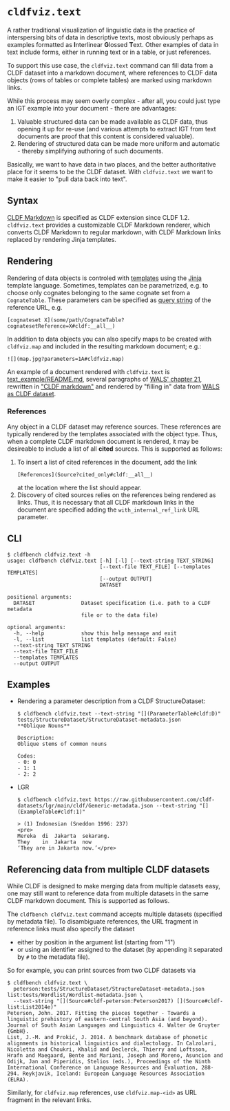 # `cldfviz.text`

A rather traditional visualization of linguistic data is the practice of interspersing bits of data
in descriptive texts, most obviously perhaps as examples formatted as **I**nterlinear **G**lossed **T**ext.
Other examples of data in text include forms, either in running text or in a table, or just references.

To support this use case, the `cldfviz.text` command can fill data from a CLDF dataset into a markdown
document, where references to CLDF data objects (rows of tables or complete tables) are marked using
markdown links.

While this process may seem overly complex - after all, you could just type an IGT example into your document - there
are advantages:
1. Valuable structured data can be made available as CLDF data, thus opening it up for re-use (and various
   attempts to extract IGT from text documents are proof that this content is considered valuable).
2. Rendering of structured data can be made more uniform and automatic - thereby simplifying authoring of such
   documents.

Basically, we want to have data in two places, and the better authoritative place for it seems to be the CLDF dataset.
With `cldfviz.text` we want to make it easier to "pull data back into text".


## Syntax

[CLDF Markdown](https://github.com/cldf/cldf/blob/master/extensions/markdown.md) is specified as CLDF extension
since CLDF 1.2. `cldfviz.text` provides a customizable CLDF Markdown renderer, which converts CLDF Markdown
to regular markdown, with CLDF Markdown links replaced by rendering Jinja templates.


## Rendering

Rendering of data objects is controled with [templates](../src/cldfviz/templates/text) using the
[Jinja](https://jinja.palletsprojects.com/) template language. Sometimes, templates can be parametrized,
e.g. to choose only cognates belonging to the same cognate set from a `CognateTable`. These parameters can
be specified as [query string](https://en.wikipedia.org/wiki/Query_string) of the reference URL, e.g.
```
[cognateset X](some/path/CognateTable?cognatesetReference=X#cldf:__all__)
```

In addition to data objects you can also specify maps to be created with `cldfviz.map` and included in the
resulting markdown document; e.g.:
```
![](map.jpg?parameters=1A#cldfviz.map)
```

An example of a document rendered with `cldfviz.text` is [text_example/README.md](text_example/README.md),
several paragraphs of [WALS' chapter 21](https://wals.info/chapter/21), rewritten in
["CLDF markdown"](text_example/README_tmpl.md) and rendered by "filling in" data from
[WALS as CLDF dataset](https://github.com/cldf-datasets/wals/).


### References

Any object in a CLDF dataset may reference sources. These references are typically rendered by the templates
associated with the object type. Thus, when a complete CLDF markdown document is rendered, it may be desireable
to include a list of all **cited** sources. This is supported as follows:

1. To insert a list of cited references in the document, add the link
   ```
   [References](Source?cited_only#cldf:__all__)
   ```
   at the location where the list should appear.
2. Discovery of cited sources relies on the references being rendered as links. Thus, it is necessary that all
   CLDF markdown links in the document are specified adding the `with_internal_ref_link` URL parameter.


## CLI

```shell
$ cldfbench cldfviz.text -h
usage: cldfbench cldfviz.text [-h] [-l] [--text-string TEXT_STRING]
                              [--text-file TEXT_FILE] [--templates TEMPLATES]
                              [--output OUTPUT]
                              DATASET

positional arguments:
  DATASET               Dataset specification (i.e. path to a CLDF metadata
                        file or to the data file)

optional arguments:
  -h, --help            show this help message and exit
  -l, --list            list templates (default: False)
  --text-string TEXT_STRING
  --text-file TEXT_FILE
  --templates TEMPLATES
  --output OUTPUT
```


## Examples

- Rendering a parameter description from a CLDF StructureDataset:
  ```shell
  $ cldfbench cldfviz.text --text-string "[](ParameterTable#cldf:D)" tests/StructureDataset/StructureDataset-metadata.json
  **Oblique Nouns**
  
  Description:
  Oblique stems of common nouns
  
  Codes:
  - 0: 0
  - 1: 1
  - 2: 2
  ```

- LGR
  ```shell
  $ cldfbench cldfviz.text https://raw.githubusercontent.com/cldf-datasets/lgr/main/cldf/Generic-metadata.json --text-string "[](ExampleTable#cldf:1)"
  
  > (1) Indonesian (Sneddon 1996: 237)
  <pre>
  Mereka  di  Jakarta  sekarang.  
  They    in  Jakarta  now  
  ‘They are in Jakarta now.’</pre>
  ```


## Referencing data from multiple CLDF datasets

While CLDF is designed to make merging data from multiple datasets easy, one may still want to reference data
from multiple datasets in the same CLDF markdown document. This is supported as follows.

The `cldfbench cldfviz.text` command accepts multiple datasets (specified by metadata file). To disambiguate
references, the URL fragment in reference links must also specify the dataset
- either by position in the argument list (starting from "1")
- or using an identifier assigned to the dataset (by appending it separated by `#` to the metadata file).

So for example, you can print sources from two CLDF datasets via
```shell
$ cldfbench cldfviz.text \
  peterson:tests/StructureDataset/StructureDataset-metadata.json list:tests/Wordlist/Wordlist-metadata.json \
  --text-string "[](Source#cldf-peterson:Peterson2017) [](Source#cldf-list:List2014e)"
Peterson, John. 2017. Fitting the pieces together - Towards a linguistic prehistory of eastern-central South Asia (and beyond). Journal of South Asian Languages and Linguistics 4. Walter de Gruyter {GmbH}.
List, J.-M. and Prokić, J. 2014. A benchmark database of phonetic alignments in historical linguistics and dialectology. In Calzolari, Nicoletta and Choukri, Khalid and Declerck, Thierry and Loftsson, Hrafn and Maegaard, Bente and Mariani, Joseph and Moreno, Asuncion and Odijk, Jan and Piperidis, Stelios (eds.), Proceedings of the Ninth International Conference on Language Resources and Evaluation, 288-294. Reykjavik, Iceland: European Language Resources Association (ELRA).
```

Similarly, for `cldfviz.map` references, use `cldfviz.map-<id>` as URL fragment in the relevant links.
